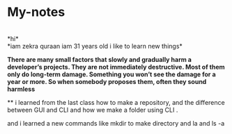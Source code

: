# My-notes
<br>
*hi*

<br>
*iam zekra quraan iam 31 years old i like to learn new things* <br>

**There are many small factors that slowly and gradually harm a developer’s projects. They are not immediately destructive. Most of them only do long-term damage. Something you won’t see the damage for a year or more. So when somebody proposes them, often they sound harmless** 
<br>


** i learned from the last class how to make a repository, and the difference between GUI and CLI and how we make a folder using CLI .








and i learned a new commands like mkdir to make directory and la and ls -a



